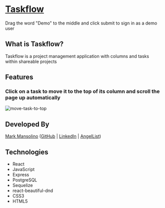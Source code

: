 # [Taskflow](https://taskflow.herokuapp.com)

Drag the word "Demo" to the middle and click submit to sign in as a demo user

## What is Taskflow?

Taskflow is a project management application with columns and tasks within shareable projects

## Features

### Click on a task to move it to the top of its column and scroll the page up automatically

![move-task-to-top](https://media.giphy.com/media/UqTCnramz1VKXryqDP/giphy.gif)

## Developed By

[Mark Mansolino](https://markjm610.github.io/) ([GitHub](https://github.com/markjm610) | [LinkedIn](https://www.linkedin.com/in/markmansolino/) | [AngelList](https://angel.co/u/mark-mansolino))

## Technologies

- React
- JavaScript
- Express
- PostgreSQL
- Sequelize
- react-beautiful-dnd
- CSS3
- HTML5
